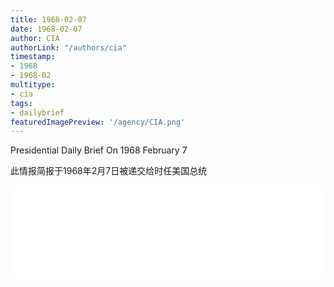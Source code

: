 ```yaml
---
title: 1968-02-07
date: 1968-02-07
author: CIA 
authorLink: "/authors/cia"
timestamp: 
- 1968
- 1968-02
multitype: 
- cia
tags: 
- dailybrief
featuredImagePreview: '/agency/CIA.png'
---
```



Presidential Daily Brief On 1968 February 7

此情报简报于1968年2月7日被递交给时任美国总统

<!--more-->





<div id="over" style="width:100%; overflow:hidden"> <iframe id="sFrame" name="sFrame" frameborder="no" border="0"  allowfullscreen marginwidth="0" scrolling="no" src = " /CIA/1968-02-07.html "  style = " position:absulute; width: 806px; top: 300;" > </iframe> </div>